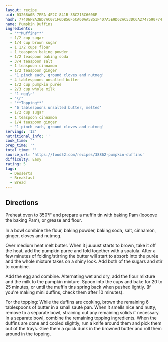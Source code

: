 ```yaml
---
layout: recipe
uid: 03268A0B-7EEA-4E2C-841B-3BC215C6608E
hash: 77406F8A3BD7AC071F6DB56F5CA60AA5B51F4D7A5E9D62AC53DC6A2747590F74
name: Pumpkin Duffins
ingredients:
  - '**Muffins**'
  - 1/2 cup sugar
  - 1/4 cup brown sugar
  - 1 1/2 cups flour
  - 1 teaspoon baking powder
  - 1/2 teaspoon baking soda
  - 3/4 teaspoon salt
  - 1 teaspoon cinnamon
  - 1/2 teaspoon ginger
  - '1 pinch each, ground cloves and nutmeg'
  - 4 tablespoons unsalted butter
  - 1/2 cup pumpkin purée
  - 2/3 cup whole milk
  - "1 egg\r"
  - "\r"
  - '**Topping**'
  - '6 tablespoons unsalted butter, melted'
  - 1/2 cup sugar
  - 1 teaspoon cinnamon
  - 1/4 teaspoon ginger
  - '1 pinch each, ground cloves and nutmeg'
servings: '12'
nutritional_info: ''
cook_time: ''
prep_time: ''
total_time: ''
source_url: 'https://food52.com/recipes/38862-pumpkin-duffins'
difficulty: Easy
rating: 5
tags:
  - Desserts
  - Breakfast
  - Bread
---
```


## Directions

Preheat oven to 350°F and prepare a muffin tin with baking Pam (loooove the baking Pam), or grease and flour.

In a bowl combine the flour, baking powder, baking soda, salt, cinnamon, ginger, cloves and nutmeg.

Over medium heat melt butter. When it juuuust starts to brown, take it off the heat, add the pumpkin purée and fold together with a spatula. After a few minutes of folding/stirring the butter will start to absorb into the purée and the whole mixture takes on a shiny look. Add both of the sugars and stir to combine.

Add the egg and combine. Alternating wet and dry, add the flour mixture and the milk to the pumpkin mixture. Spoon into the cups and bake for 20 to 25 minutes, or until the muffin tins spring back when pushed lightly. (If you're making mini duffins, check them after 10 minutes).

For the topping: While the duffins are cooking, brown the remaining 6 tablespoons of butter in a small sauté pan. When it smells nice and nutty, remove to a separate bowl, straining out any remaining solids if necessary. In a separate bowl, combine the remaining topping ingredients. When the duffins are done and cooled slightly, run a knife around them and pick them out of the trays. Give them a quick dunk in the browned butter and roll them around in the topping.
